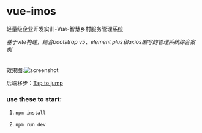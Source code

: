 # vue-imos

轻量级企业开发实训-Vue-智慧乡村服务管理系统

_基于vite构建，结合bootstrap v5、element plus和axios编写的管理系统综合案例_   
<br><br>
效果图:![screenshot]()

后端移步：[Tap to jump]()

### use these to start:

1.
   ```
   npm install
   ``` 

2.
   ```
   npm run dev
   ```